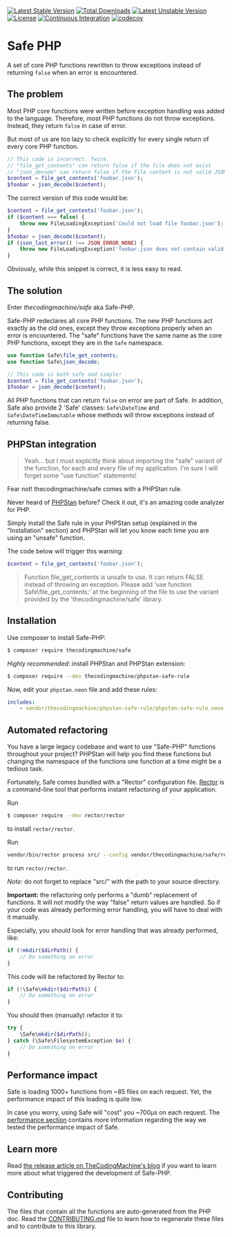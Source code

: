 [![Latest Stable Version](https://poser.pugx.org/thecodingmachine/safe/v/stable.svg)](https://packagist.org/packages/thecodingmachine/safe)
[![Total Downloads](https://poser.pugx.org/thecodingmachine/safe/downloads.svg)](https://packagist.org/packages/thecodingmachine/safe)
[![Latest Unstable Version](https://poser.pugx.org/thecodingmachine/safe/v/unstable.svg)](https://packagist.org/packages/thecodingmachine/safe)
[![License](https://poser.pugx.org/thecodingmachine/safe/license.svg)](https://packagist.org/packages/thecodingmachine/safe)
[![Continuous Integration](https://github.com/thecodingmachine/safe/workflows/Continuous%20Integration/badge.svg)](https://github.com/thecodingmachine/safe/actions)
[![codecov](https://codecov.io/gh/thecodingmachine/safe/branch/master/graph/badge.svg)](https://codecov.io/gh/thecodingmachine/safe)

Safe PHP
========

A set of core PHP functions rewritten to throw exceptions instead of returning `false` when an error is encountered.

## The problem

Most PHP core functions were written before exception handling was added to the language. Therefore, most PHP functions
do not throw exceptions. Instead, they return `false` in case of error.

But most of us are too lazy to check explicitly for every single return of every core PHP function.

```php
// This code is incorrect. Twice.
// "file_get_contents" can return false if the file does not exist
// "json_decode" can return false if the file content is not valid JSON
$content = file_get_contents('foobar.json');
$foobar = json_decode($content);
```

The correct version of this code would be:

```php
$content = file_get_contents('foobar.json');
if ($content === false) {
    throw new FileLoadingException('Could not load file foobar.json');
}
$foobar = json_decode($content);
if (json_last_error() !== JSON_ERROR_NONE) {
    throw new FileLoadingException('foobar.json does not contain valid JSON: '.json_last_error_msg());
}
```

Obviously, while this snippet is correct, it is less easy to read.

## The solution

Enter *thecodingmachine/safe* aka Safe-PHP.

Safe-PHP redeclares all core PHP functions. The new PHP functions act exactly as the old ones, except they
throw exceptions properly when an error is encountered. The "safe" functions have the same name as the core PHP
functions, except they are in the `Safe` namespace.

```php
use function Safe\file_get_contents;
use function Safe\json_decode;

// This code is both safe and simple!
$content = file_get_contents('foobar.json');
$foobar = json_decode($content);
```

All PHP functions that can return `false` on error are part of Safe.
In addition, Safe also provide 2 'Safe' classes: `Safe\DateTime` and `Safe\DateTimeImmutable` whose methods will throw exceptions instead of returning false.

## PHPStan integration

> Yeah... but I must explicitly think about importing the "safe" variant of the function, for each and every file of my application.
> I'm sure I will forget some "use function" statements!

Fear not! thecodingmachine/safe comes with a PHPStan rule.

Never heard of [PHPStan](https://github.com/phpstan/phpstan) before?
Check it out, it's an amazing code analyzer for PHP.

Simply install the Safe rule in your PHPStan setup (explained in the "Installation" section) and PHPStan will let you know each time you are using an "unsafe" function.

The code below will trigger this warning:

```php
$content = file_get_contents('foobar.json');
```

> Function file_get_contents is unsafe to use. It can return FALSE instead of throwing an exception. Please add 'use function Safe\\file_get_contents;' at the beginning of the file to use the variant provided by the 'thecodingmachine/safe' library.

## Installation

Use composer to install Safe-PHP:

```bash
$ composer require thecodingmachine/safe
```

*Highly recommended*: install PHPStan and PHPStan extension:

```bash
$ composer require --dev thecodingmachine/phpstan-safe-rule
```

Now, edit your `phpstan.neon` file and add these rules:

```yml
includes:
    - vendor/thecodingmachine/phpstan-safe-rule/phpstan-safe-rule.neon
```

## Automated refactoring

You have a large legacy codebase and want to use "Safe-PHP" functions throughout your project? PHPStan will help you
find these functions but changing the namespace of the functions one function at a time might be a tedious task.

Fortunately, Safe comes bundled with a "Rector" configuration file. [Rector](https://github.com/rectorphp/rector) is a command-line
tool that performs instant refactoring of your application.

Run

```bash
$ composer require --dev rector/rector
```

to install `rector/rector`.

Run

```bash
vendor/bin/rector process src/ --config vendor/thecodingmachine/safe/rector-migrate.php
```

to run `rector/rector`.

*Note:* do not forget to replace "src/" with the path to your source directory.

**Important:** the refactoring only performs a "dumb" replacement of functions. It will not modify the way
"false" return values are handled. So if your code was already performing error handling, you will have to deal
with it manually.

Especially, you should look for error handling that was already performed, like:

```php
if (!mkdir($dirPath)) {
    // Do something on error
}
```

This code will be refactored by Rector to:

```php
if (!\Safe\mkdir($dirPath)) {
    // Do something on error
}
```

You should then (manually) refactor it to:

```php
try {
    \Safe\mkdir($dirPath));
} catch (\Safe\FilesystemException $e) {
    // Do something on error
}
```

## Performance impact

Safe is loading 1000+ functions from ~85 files on each request. Yet, the performance impact of this loading is quite low.

In case you worry, using Safe will "cost" you ~700µs on each request. The [performance section](performance/README.md)
contains more information regarding the way we tested the performance impact of Safe.

## Learn more

Read [the release article on TheCodingMachine's blog](https://thecodingmachine.io/introducing-safe-php) if you want to
learn more about what triggered the development of Safe-PHP.

## Contributing

The files that contain all the functions are auto-generated from the PHP doc.
Read the [CONTRIBUTING.md](CONTRIBUTING.md) file to learn how to regenerate these files and to contribute to this library.
